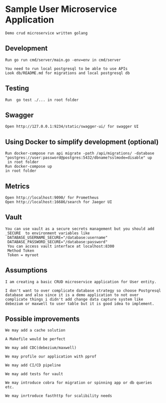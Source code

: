 #  Sample User Microservice Application

```
Demo crud microservice written golang
```

## Development
```
Run go run cmd/server/main.go -env=env in cmd/server

You need to run local postgresql to be able to use APIs
Look db/README.md for migrations and local postgresql db
```

## Testing

```
Run  go test ./... in root folder
```

## Swagger

```
Open http://127.0.0.1:9234/static/swagger-ui/ for swagger UI
```

## Using Docker to simplify development (optional)

```
Run docker-compose run api migrate -path /api/migrations/ -database "postgres://user:password@postgres:5432/dbname?sslmode=disable" up
 in root folder
Run docker-compose up 
in root folder
```

## Metrics 

```
Open http://localhost:9090/ for Prometheus
Open http://localhost:16686/search for Jaeger UI
```

## Vault 

```
You can use vault as a secure secrets management but you should add _SECURE  to environment variables like 
 DATABASE_USERNAME_SECURE="/database:username"
 DATABASE_PASSWORD_SECURE="/database:password"
 You can access vault interface at localhost:8300 
 Method Token 
 Token = myroot
```

## Assumptions

```
I am creating a basic CRUD microservice application for User entity.

I don't want to over complicate database strategy so choose Postgresql database and also since it is a demo application to not over complicate things i didn't add change data capture system like debezium or maxwell to user table but it is good idea to implement.

```

## Possible improvements

```
We may add a cache solution

A Makefile would be perfect

We may add CDC(debezium/maxwell) 

We may profile our application with pprof

We may add CI/CD pipeline

We may add tests for vault

We may introduce cobra for migration or spinning app or db queries etc.

We may inrtroduce fasthttp for scalibility needs
```


